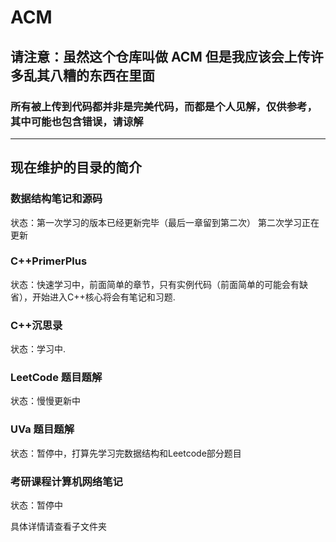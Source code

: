 # ACM

## 请注意：虽然这个仓库叫做 ACM 但是我应该会上传许多乱其八糟的东西在里面

### 所有被上传到代码都并非是完美代码，而都是个人见解，仅供参考，其中可能也包含错误，请谅解

---

## 现在维护的目录的简介

### 数据结构笔记和源码  

状态：第一次学习的版本已经更新完毕（最后一章留到第二次）
第二次学习正在更新

### C++PrimerPlus 

状态：快速学习中，前面简单的章节，只有实例代码（前面简单的可能会有缺省），开始进入C++核心将会有笔记和习题.

### C++沉思录

状态：学习中.

### LeetCode 题目题解

状态：慢慢更新中

### UVa 题目题解

状态：暂停中，打算先学习完数据结构和Leetcode部分题目

### 考研课程计算机网络笔记

状态：暂停中

具体详情请查看子文件夹
